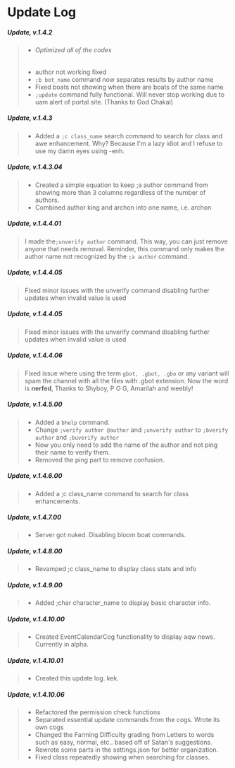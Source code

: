 # Update Log




##### **Update, v.1.4.2**

> - ###### Optimized all of the codes
> - author not working fixed
> - `;b bot_name` command now separates results by author name
> - Fixed boats not showing when there are boats of the same name
> - `;update` command fully functional. Will never stop working due 
>    to uam alert of portal site. (Thanks to God Chakal)

##### **Update, v.1.4.3**

> - Added a `;c class_name` search command to search for class and awe enhancement. Why? Because I'm a lazy idiot and I refuse to use my damn eyes using -enh.

##### **Update, v.1.4.3.04**

> - Created a simple equation to keep ;a author command from showing more than 3 columns regardless of the number of authors.
> - Combined author king and archon into one name, i.e. archon

##### **Update, v.1.4.4.01**

> I made the`;unverify author` command. This way, you can just remove anyone that needs removal. Reminder, this command only makes the author name not recognized by the `;a author` command.

##### **Update, v.1.4.4.05**

> Fixed minor issues with the unverify command disabling further updates when invalid value is used

##### **Update, v.1.4.4.05**

> Fixed minor issues with the unverify command disabling further updates when invalid value is used

##### **Update, v.1.4.4.06**

> Fixed issue where using the term `gbot, .gbot, .gbo` or any variant will spam the channel with all the files with .gbot extension. Now the word is **nerfed**, Thanks to Shyboy, P O G, Amarilah and weebly!

##### **Update, v.1.4.5.00**

> - Added a `bhelp` command.
> - Change `;verify author @author` and `;unverify author` to `;bverify author` and `;buverify author`
> - Now you only need to add the name of the author and not ping their name to verify them.
> - Removed the ping part to remove confusion.

##### **Update, v.1.4.6.00**

> - Added a ;c class_name command to search for class enhancements.

##### **Update, v.1.4.7.00**

> - Server got nuked. Disabling bloom boat commands.

##### **Update, v.1.4.8.00**

> - Revamped ;c class_name to display class stats and info

##### **Update, v.1.4.9.00**

> - Added ;char character_name to display basic character info.

##### **Update, v.1.4.10.00**

> - Created EventCalendarCog functionality to display aqw news. Currently in alpha.

##### **Update, v.1.4.10.01**

> - Created this update log. kek.

##### **Update, v.1.4.10.06**

> - Refactored the permission check functions
> - Separated essential update commands from the cogs. Wrote its own cogs
> - Changed the Farming Difficulty grading from Letters to words such as easy, normal, etc.. based off of Satan's suggestions.
> - Rewrote some parts in the settings.json for better organization.
> - Fixed class repeatedly showing when searching for classes.





